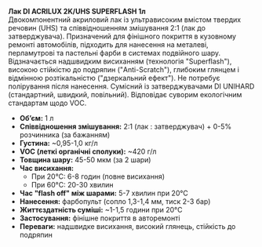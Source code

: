 **Лак DI ACRILUX 2K/UHS SUPERFLASH 1л**  
Двокомпонентний акриловий лак із ультрависоким вмістом твердих речовин (UHS) та співвідношенням змішування 2:1 (лак до затверджувача). Призначений для фінішного покриття в кузовному ремонті автомобілів, підходить для нанесення на металеві, перламутрові та пастельні фарби в системах подвійного шару. Відзначається надшвидким висиханням (технологія "Superflash"), високою стійкістю до подряпин ("Anti-Scratch"), глибоким глянцем і відмінною розтікальністю ("дзеркальний ефект"). Не потребує полірування після нанесення. Сумісний із затверджувачами DI UNIHARD (стандартний, швидкий, повільний). Відповідає суворим екологічним стандартам щодо VOC.

- **Об’єм:** 1 л  
- **Співвідношення змішування:** 2:1 (лак : затверджувач) + 0-5% розчинника (за бажанням)  
- **Густина:** ~0,95-1,0 кг/л  
- **VOC (леткі органічні сполуки):** ~420 г/л  
- **Товщина шару:** 45-50 мкм (за 2 шари)  
- **Час висихання:**  
  - При 20°C: 6-8 годин (повне висихання)  
  - При 60°C: 20-30 хвилин  
- **Час "flash off" між шарами:** 5-7 хвилин при 20°C  
- **Нанесення:** фарбопульт (сопло 1,3-1,4 мм, тиск 2-3 бар)  
- **Життєздатність суміші:** ~1-1,5 години при 20°C  
- **Застосування:** фінішне покриття в авторемонті  
- **Переваги:** надшвидке висихання, високий глянець, стійкість до подряпин